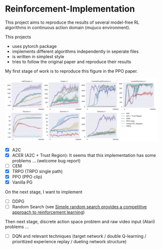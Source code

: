 # Reinforcement-Implementation

This project aims to reproduce the results of several model-free RL algorithms in continuous action domain (mujuco environment).

This projects
* uses pytorch package
* implements different algorithms independently in seperate files
* is written in simplest style
* tries to follow the original paper and reproduce their results

My first stage of work is to reproduce this figure in the PPO paper.

![](docs/ppo_experiments.png)

- [x] A2C
- [x] ACER (A2C + Trust Region): It seems that this implementation has some problems ... (welcome bug report) 
- [ ] CEM
- [x] TRPO (TRPO single path)
- [x] PPO (PPO clip)
- [x] Vanilla PG

On the next stage, I want to implement

- [ ] DDPG
- [ ] Random Search (see [Simple random search provides a competitive approach to reinforcement learning](https://arxiv.org/pdf/1803.07055.pdf))

Then next stage, discrete action space problem and raw video input (Atari) problems ...

- [ ] DQN and relevant techniques (target network / double Q-learning / prioritized experience replay / dueling network structure)